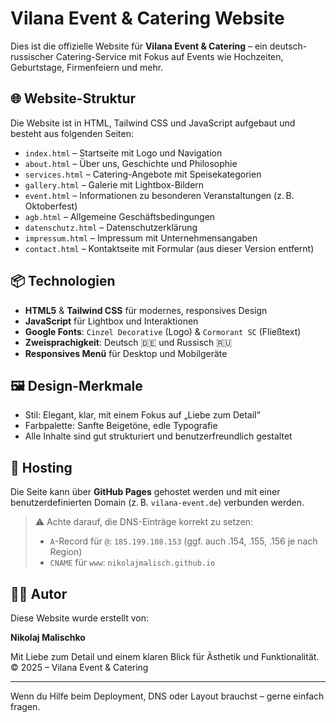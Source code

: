 # Vilana Event & Catering Website

Dies ist die offizielle Website für **Vilana Event & Catering** – ein deutsch-russischer Catering-Service mit Fokus auf Events wie Hochzeiten, Geburtstage, Firmenfeiern und mehr.

## 🌐 Website-Struktur

Die Website ist in HTML, Tailwind CSS und JavaScript aufgebaut und besteht aus folgenden Seiten:

- `index.html` – Startseite mit Logo und Navigation
- `about.html` – Über uns, Geschichte und Philosophie
- `services.html` – Catering-Angebote mit Speisekategorien
- `gallery.html` – Galerie mit Lightbox-Bildern
- `event.html` – Informationen zu besonderen Veranstaltungen (z. B. Oktoberfest)
- `agb.html` – Allgemeine Geschäftsbedingungen
- `datenschutz.html` – Datenschutzerklärung
- `impressum.html` – Impressum mit Unternehmensangaben
- `contact.html` – Kontaktseite mit Formular (aus dieser Version entfernt)

## 📦 Technologien

- **HTML5** & **Tailwind CSS** für modernes, responsives Design
- **JavaScript** für Lightbox und Interaktionen
- **Google Fonts**: `Cinzel Decorative` (Logo) & `Cormorant SC` (Fließtext)
- **Zweisprachigkeit**: Deutsch 🇩🇪 und Russisch 🇷🇺
- **Responsives Menü** für Desktop und Mobilgeräte

## 🖼️ Design-Merkmale

- Stil: Elegant, klar, mit einem Fokus auf „Liebe zum Detail“
- Farbpalette: Sanfte Beigetöne, edle Typografie
- Alle Inhalte sind gut strukturiert und benutzerfreundlich gestaltet

## 🚀 Hosting

Die Seite kann über **GitHub Pages** gehostet werden und mit einer benutzerdefinierten Domain (z. B. `vilana-event.de`) verbunden werden.

> ⚠️ Achte darauf, die DNS-Einträge korrekt zu setzen:
> - `A`-Record für `@`: `185.199.108.153` (ggf. auch .154, .155, .156 je nach Region)
> - `CNAME` für `www`: `nikolajmalisch.github.io`

## 🧑‍💻 Autor

Diese Website wurde erstellt von:

**Nikolaj Malischko**

Mit Liebe zum Detail und einem klaren Blick für Ästhetik und Funktionalität.  
© 2025 – Vilana Event & Catering

---

Wenn du Hilfe beim Deployment, DNS oder Layout brauchst – gerne einfach fragen.
